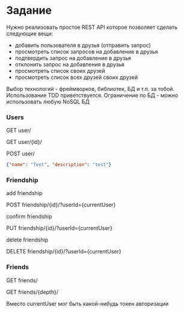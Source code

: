 # Задание

Нужно реализовать простое REST API которое позволяет сделать следующие вещи:
 - добавить пользователя в друзья (отправить запрос)
 - просмотреть список запросов на добавление в друзья
 - подтвердить запрос на добавление в друзья
 - отклонить запрос на добавления в друзья
 - просмотреть список своих друзей
 - просмотреть список всех друзей своих друзей

Выбор технологий - фреймворков, библиотек, БД  и т.п. за тобой.
Использование TDD приветствуется. Ограничение по БД - можно использовать любую NoSQL БД

### Users
GET user/

GET user/{id}/

POST user/
```json
{"name": "Test", "description": "test"}
```

### Friendship
add friendship

POST friendship/{id}/?userId={currentUser}

confirm friendship

PUT friendship/{id}/?userId={currentUser}

delete friendship

DELETE friendship/{id}/?userId={currentUser}

### Friends
GET friends/

GET friends/{depth}/


Вместо currentUser мог быть какой-нибудь токен авторизации